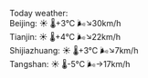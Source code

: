 Today weather:  
Beijing: ☀️ 🌡️+3°C 🌬️↘30km/h  
Tianjin: ☀️ 🌡️+4°C 🌬️↘22km/h  
Shijiazhuang: ☀️ 🌡️+3°C 🌬️↘7km/h  
Tangshan: ☀️ 🌡️-5°C 🌬️→17km/h  

